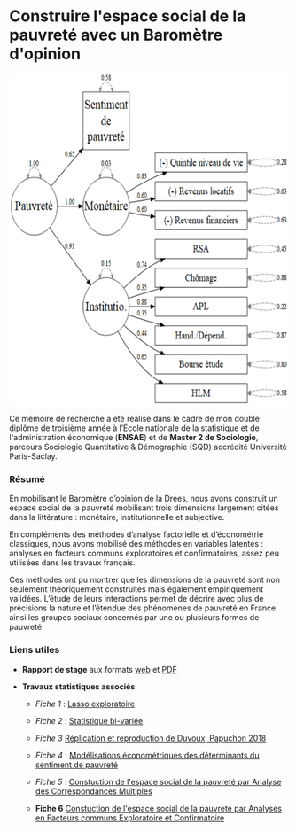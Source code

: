 # Construire l'espace social de la pauvreté avec un Baromètre d'opinion

<img src="rapport/logos/accueil.png" height=600 align="center" />

Ce mémoire de recherche a été réalisé dans le cadre de mon double diplôme de troisième année à l’École nationale de la statistique et de l'administration économique (**ENSAE**) et de **Master 2 de Sociologie**, parcours Sociologie Quantitative & Démographie (SQD) accrédité Université Paris-Saclay.

### Résumé

En mobilisant le Baromètre d’opinion de la Drees, nous avons construit un espace social de la pauvreté mobilisant trois dimensions largement citées dans la littérature : monétaire, institutionnelle et subjective.

En compléments des méthodes d’analyse factorielle et d’économétrie classiques, nous avons mobilisé des méthodes en variables latentes : analyses en facteurs communs exploratoires et confirmatoires, assez peu utilisées dans les travaux français. 

Ces méthodes ont pu montrer que les dimensions de la pauvreté sont non seulement théoriquement construites mais également empiriquement validées. L’étude de leurs interactions permet de décrire avec plus de précisions la nature et l’étendue des phénomènes de pauvreté en France ainsi les groupes sociaux concernés par une ou plusieurs formes de pauvreté. 

### Liens utiles

- **Rapport de stage** aux formats [web](https://antuki.github.io/EspaceSocial_Pauvrete/rapport/_book/index.html) et [PDF](https://antuki.github.io/EspaceSocial_Pauvrete/rapport/_book/M2_ANTUNEZ_SQD.pdf)

- **Travaux statistiques associés** 
  
  *	*Fiche 1* : [Lasso exploratoire](https://antuki.github.io/EspaceSocial_Pauvrete/modeles/modeles1.pdf) 
  
  *	*Fiche 2* : [Statistique bi-variée](https://antuki.github.io/EspaceSocial_Pauvrete/modeles/modeles2.pdf) 
  
  *	*Fiche 3* [Réplication et reproduction de Duvoux, Papuchon 2018](https://antuki.github.io/EspaceSocial_Pauvrete/modeles/modeles3.pdf)
  
  *	*Fiche 4* : [Modélisations économétriques des déterminants du sentiment de pauvreté](https://antuki.github.io/EspaceSocial_Pauvrete/modeles/modeles4.pdf)
  
  
  *	*Fiche 5* : [Constuction de l'espace social de la pauvreté par Analyse des Correspondances Multiples](https://antuki.github.io/EspaceSocial_Pauvrete/modeles/modeles5.html)
  
  *	**Fiche 6** [Constuction de l'espace social de la pauvreté par Analyses en Facteurs communs Exploratoire et Confirmatoire](https://antuki.github.io/EspaceSocial_Pauvrete/modeles/modeles6.pdf) 